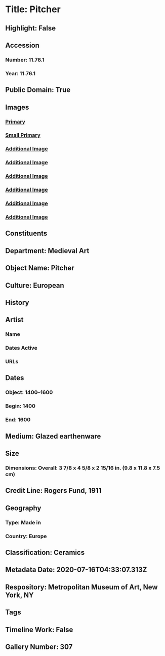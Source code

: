 # Title: Pitcher
## Highlight: False
## Accession
### Number: 11.76.1
### Year: 11.76.1
## Public Domain: True
## Images
### [Primary](https://images.metmuseum.org/CRDImages/md/original/sf11-76-1s1.jpg)
### [Small Primary](https://images.metmuseum.org/CRDImages/md/web-large/sf11-76-1s1.jpg)
### [Additional Image](https://images.metmuseum.org/CRDImages/md/original/sf11-76-1s2.jpg)
### [Additional Image](https://images.metmuseum.org/CRDImages/md/original/sf11-76-1s3.jpg)
### [Additional Image](https://images.metmuseum.org/CRDImages/md/original/sf11-76-1s4.jpg)
### [Additional Image](https://images.metmuseum.org/CRDImages/md/original/sf11-76-1s7.jpg)
### [Additional Image](https://images.metmuseum.org/CRDImages/md/original/sf11-76-1s5.jpg)
### [Additional Image](https://images.metmuseum.org/CRDImages/md/original/sf11-76-1s6.jpg)
## Constituents
## Department: Medieval Art
## Object Name: Pitcher
## Culture: European
## History
## Artist
### Name
### Dates Active
### URLs
## Dates
### Object: 1400–1600
### Begin: 1400
### End: 1600
## Medium: Glazed earthenware
## Size
### Dimensions: Overall: 3 7/8 x 4 5/8 x 2 15/16 in. (9.8 x 11.8 x 7.5 cm)
## Credit Line: Rogers Fund, 1911
## Geography
### Type: Made in
### Country: Europe
## Classification: Ceramics
## Metadata Date: 2020-07-16T04:33:07.313Z
## Respository: Metropolitan Museum of Art, New York, NY
## Tags
## Timeline Work: False
## Gallery Number: 307